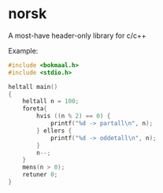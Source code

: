 # norsk
A most-have header-only library for c/c++

Example:
```C
#include <bokmaal.h>
#include <stdio.h>

heltall main()
{
    heltall n = 100;
    foreta{
        hvis ((n % 2) == 0) {
            printf("%d -> partall\n", n);
        } ellers {
            printf("%d -> oddetall\n", n);
        }
        n--;
    }
    mens(n > 0);
    retuner 0;
}
```